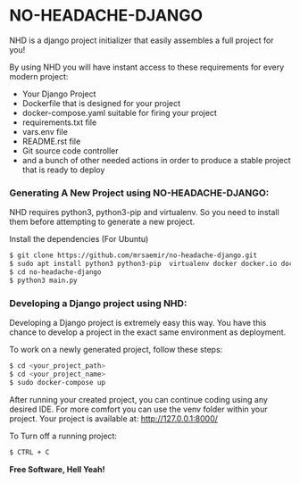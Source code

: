 # NO-HEADACHE-DJANGO
NHD is a django project initializer that easily assembles a full project
for you!

By using NHD you will have instant access to these requirements for
every modern project:
  - Your Django Project
  - Dockerfile that is designed for your project
  - docker-compose.yaml suitable for firing your project
  - requirements.txt file
  - vars.env file
  - README.rst file
  - Git source code controller
  - and a bunch of other needed actions in order to produce a stable project that is ready to deploy

### Generating A New Project using NO-HEADACHE-DJANGO:

NHD requires python3, python3-pip and virtualenv. So you need to install them
before attempting to generate a new project.

Install the dependencies (For Ubuntu)

```sh
$ git clone https://github.com/mrsaemir/no-headache-django.git
$ sudo apt install python3 python3-pip  virtualenv docker docker.io docker-compose
$ cd no-headache-django
$ python3 main.py
```

### Developing a Django project using NHD:

Developing a Django project is extremely easy this way.
You have this chance to develop a project in the exact same environment
as deployment.

To work on a newly generated project, follow these steps:
```sh
$ cd <your_project_path>
$ cd <your_project_name>
$ sudo docker-compose up
```
After running your created project, you can continue coding using any desired IDE. For more comfort you can use the venv folder within your project.
Your project is available at: http://127.0.0.1:8000/

To Turn off a running project:
```sh
$ CTRL + C
```

**Free Software, Hell Yeah!**
